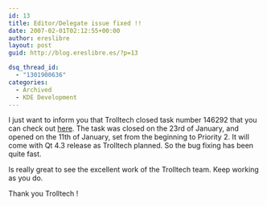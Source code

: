 ```yaml
---
id: 13
title: Editor/Delegate issue fixed !!
date: 2007-02-01T02:12:55+00:00
author: ereslibre
layout: post
guid: http://blog.ereslibre.es/?p=13

dsq_thread_id:
  - "1301900636"
categories:
  - Archived
  - KDE Development
---
```

I just want to inform you that Trolltech closed task number 146292 that you can check out <a href="http://www.trolltech.com/developer/tasktracker.html" target="_blank">here</a>. The task was closed on the 23rd of January, and opened on the 11th of January, set from the beginning to Priority 2. It will come with Qt 4.3 release as Trolltech planned. So the bug fixing has been quite fast.

Is really great to see the excellent work of the Trolltech team. Keep working as you do.

Thank you Trolltech !

